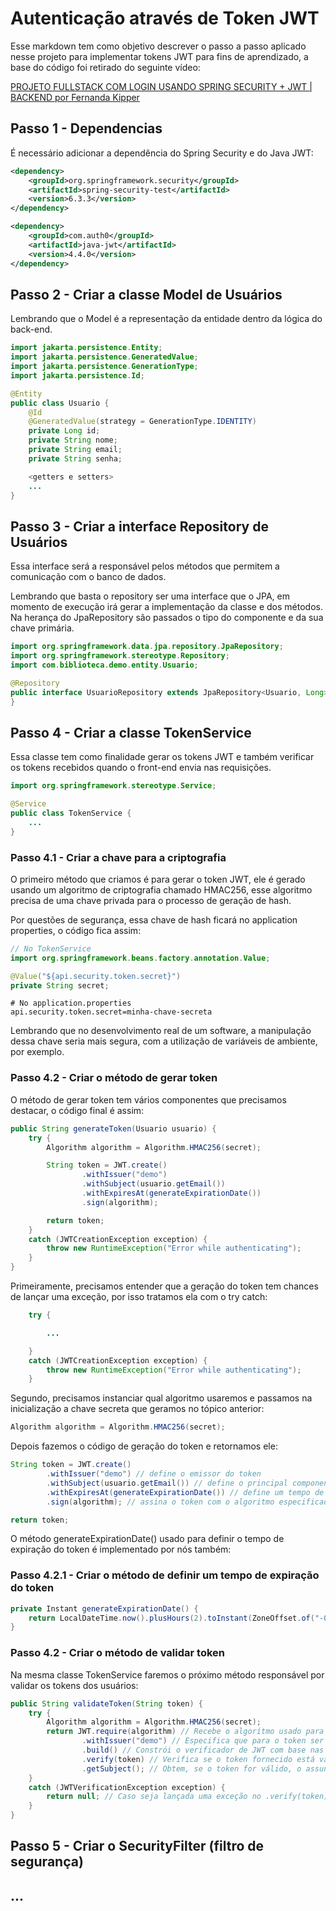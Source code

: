 # Autenticação através de Token JWT

Esse markdown tem como objetivo descrever o passo a passo aplicado nesse projeto para implementar tokens JWT para fins de aprendizado, a base do código foi retirado do seguinte vídeo: 

[PROJETO FULLSTACK COM LOGIN USANDO SPRING SECURITY + JWT | BACKEND por Fernanda Kipper](https://youtu.be/tJCyNV1G0P4?si=a9YMmBP_8OHZWfSz)

## Passo 1 - Dependencias

É necessário adicionar a dependência do Spring Security e do Java JWT:

```xml
<dependency>
    <groupId>org.springframework.security</groupId>
    <artifactId>spring-security-test</artifactId>
    <version>6.3.3</version>
</dependency>

<dependency>
    <groupId>com.auth0</groupId>
    <artifactId>java-jwt</artifactId>
    <version>4.4.0</version>
</dependency>
```
## Passo 2 - Criar a classe Model de Usuários
Lembrando que o Model é a representação da entidade dentro da lógica do back-end.
~~~java
import jakarta.persistence.Entity;
import jakarta.persistence.GeneratedValue;
import jakarta.persistence.GenerationType;
import jakarta.persistence.Id;

@Entity
public class Usuario {
    @Id
    @GeneratedValue(strategy = GenerationType.IDENTITY)
    private Long id;
    private String nome;
    private String email;
    private String senha;

    <getters e setters>
    ...
}
~~~

## Passo 3 - Criar a interface Repository de Usuários
Essa interface será a responsável pelos métodos que permitem a comunicação com o banco de dados.

Lembrando que basta o repository ser uma interface que o JPA, em momento de execução irá gerar a implementação da classe e dos métodos. Na herança do JpaRepository são passados o tipo do componente e da sua chave primária.

~~~java
import org.springframework.data.jpa.repository.JpaRepository;
import org.springframework.stereotype.Repository;
import com.biblioteca.demo.entity.Usuario;

@Repository
public interface UsuarioRepository extends JpaRepository<Usuario, Long> {
}
~~~

## Passo 4 - Criar a classe TokenService
Essa classe tem como finalidade gerar os tokens JWT e também verificar os tokens recebidos quando o front-end envia nas requisições.

~~~java
import org.springframework.stereotype.Service;

@Service
public class TokenService {
    ...
}
~~~

### Passo 4.1 - Criar a chave para a criptografia
O primeiro método que criamos é para gerar o token JWT, ele é gerado usando um algoritmo de criptografia chamado HMAC256, esse algoritmo precisa de uma chave privada para o processo de geração de hash.

Por questões de segurança, essa chave de hash ficará no application properties, o código fica assim:

~~~java
// No TokenService
import org.springframework.beans.factory.annotation.Value;

@Value("${api.security.token.secret}")
private String secret;
~~~

~~~properties
# No application.properties
api.security.token.secret=minha-chave-secreta
~~~

Lembrando que no desenvolvimento real de um software, a manipulação dessa chave seria mais segura, com a utilização de variáveis de ambiente, por exemplo.

### Passo 4.2 - Criar o método de gerar token
O método de gerar token tem vários componentes que precisamos destacar, o código final é assim:
~~~java
public String generateToken(Usuario usuario) {
    try {
        Algorithm algorithm = Algorithm.HMAC256(secret);

        String token = JWT.create()
                .withIssuer("demo")
                .withSubject(usuario.getEmail())
                .withExpiresAt(generateExpirationDate())
                .sign(algorithm);

        return token;
    } 
    catch (JWTCreationException exception) {
        throw new RuntimeException("Error while authenticating");
    }
}
~~~
Primeiramente, precisamos entender que a geração do token tem chances de lançar uma exceção, por isso tratamos ela com o try catch:
~~~java
    try {

        ...

    }
    catch (JWTCreationException exception) {
        throw new RuntimeException("Error while authenticating");
    }
~~~
Segundo, precisamos instanciar qual algoritmo usaremos e passamos na inicialização a chave secreta que geramos no tópico anterior:
~~~java
Algorithm algorithm = Algorithm.HMAC256(secret);
~~~
Depois fazemos o código de geração do token e retornamos ele:
~~~java
String token = JWT.create()
        .withIssuer("demo") // define o emissor do token
        .withSubject(usuario.getEmail()) // define o principal componente usado na geração do token
        .withExpiresAt(generateExpirationDate()) // define um tempo de expiração do token
        .sign(algorithm); // assina o token com o algoritmo especificado

return token;
~~~
O método generateExpirationDate() usado para definir o tempo de expiração do token é implementado por nós também:

### Passo 4.2.1 - Criar o método de definir um tempo de expiração do token
~~~java
private Instant generateExpirationDate() {
    return LocalDateTime.now().plusHours(2).toInstant(ZoneOffset.of("-03:00"));
}
~~~

### Passo 4.2 - Criar o método de validar token
Na mesma classe TokenService faremos o próximo método responsável por validar os tokens dos usuários:
~~~java
public String validateToken(String token) {
    try {
        Algorithm algorithm = Algorithm.HMAC256(secret);
        return JWT.require(algorithm) // Recebe o algorítmo usado para criptografar o token
                .withIssuer("demo") // Especifica que para o token ser valido, deve ter sido feito por esse emissor
                .build() // Constrói o verificador de JWT com base nas especificações anteriores
                .verify(token) // Verifica se o token fornecido está válido
                .getSubject(); // Obtem, se o token for válido, o assunto dele, no caso, o email do usuário
    } 
    catch (JWTVerificationException exception) {
        return null; // Caso seja lançada uma exceção no .verify(token), apenas iremos enviar um valor nulo ao invés do email do usuário
    }
}
~~~
## Passo 5 - Criar o SecurityFilter (filtro de segurança)
## ...